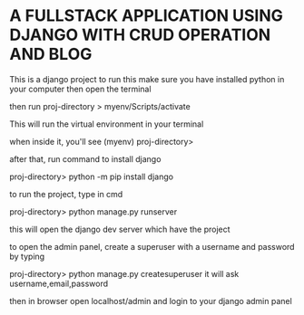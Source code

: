 # A FULLSTACK APPLICATION USING DJANGO WITH CRUD OPERATION AND BLOG

This is a django project
to run this make sure you have installed python in your computer
then open the terminal

then run 
proj-directory > myenv/Scripts/activate

This will run the virtual environment in your terminal

when inside it, you'll see
(myenv) proj-directory>

after that, run command to install django

proj-directory> python -m pip install django

to run the project, type in cmd

proj-directory> python manage.py runserver

this will open the django dev server which have the project

to open the admin panel, create a superuser with a username and password by typing

proj-directory> python manage.py createsuperuser
it will ask username,email,password

then in browser open 
localhost/admin and login to your django admin panel

